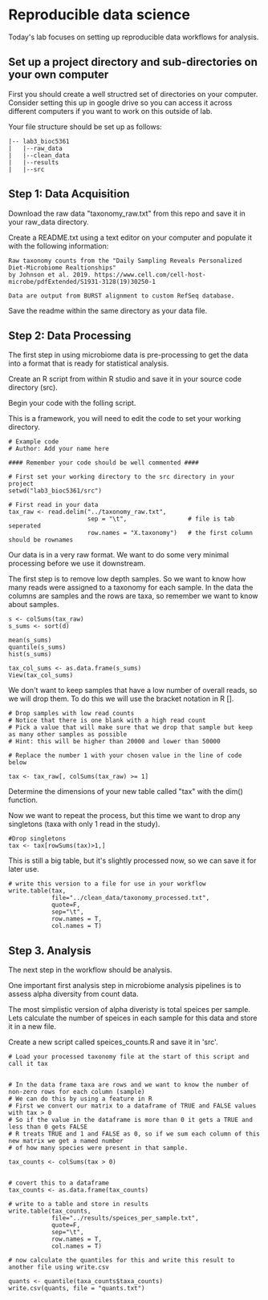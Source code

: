 # Reproducible data science

Today's lab focuses on setting up reproducible data workflows for analysis.

## Set up a project directory and sub-directories on your own computer

First you should create a well structred set of directories on your computer.
Consider setting this up in google drive so you can access it across different computers if you want to work on this outside of lab.

Your file structure should be set up as follows:
```
|-- lab3_bioc5361
|   |--raw_data
|   |--clean_data
|   |--results
|   |--src 
```

## Step 1: Data Acquisition 

Download the raw data "taxonomy_raw.txt" from this repo and save it in your raw_data directory.

Create a README.txt using a text editor on your computer and populate it with the following information:

```
Raw taxonomy counts from the "Daily Sampling Reveals Personalized Diet-Microbiome Realtionships" 
by Johnson et al. 2019. https://www.cell.com/cell-host-microbe/pdfExtended/S1931-3128(19)30250-1

Data are output from BURST alignment to custom RefSeq database.
```
Save the readme within the same directory as your data file.

## Step 2: Data Processing

The first step in using microbiome data is pre-processing to get the data into a format that is ready for statistical analysis.

Create an R script from within R studio and save it in your source code directory (src).

Begin your code with the folling script. 

This is a framework, you will need to edit the code to set your working directory.

```
# Example code
# Author: Add your name here

#### Remember your code should be well commented ####

# First set your working directory to the src directory in your project
setwd("lab3_bioc5361/src")

# First read in your data
tax_raw <- read.delim("../taxonomy_raw.txt", 
                      sep = "\t",                 # file is tab seperated
                      row.names = "X.taxonomy")   # the first column should be rownames

```

Our data is in a very raw format. We want to do some very minimal processing before we use it downstream.

The first step is to remove low depth samples. So we want to know how many reads were assigned to a taxonomy for each sample.
In the data the columns are samples and the rows are taxa, so remember we want to know about samples.

```
s <- colSums(tax_raw)
s_sums <- sort(d)

mean(s_sums)
quantile(s_sums)
hist(s_sums)

tax_col_sums <- as.data.frame(s_sums)
View(tax_col_sums)

```

We don't want to keep samples that have a low number of overall reads, so we will drop them.
To do this we will use the bracket notation in R [].

```
# Drop samples with low read counts
# Notice that there is one blank with a high read count 
# Pick a value that will make sure that we drop that sample but keep as many other samples as possible
# Hint: this will be higher than 20000 and lower than 50000

# Replace the number 1 with your chosen value in the line of code below

tax <- tax_raw[, colSums(tax_raw) >= 1] 

```

Determine the dimensions of your new table called "tax" with the dim() function.

Now we want to repeat the process, but this time we want to drop any singletons (taxa with only 1 read in the study).

```
#Drop singletons
tax <- tax[rowSums(tax)>1,]

```
This is still a big table, but it's slightly processed now, so we can save it for later use.
```
# write this version to a file for use in your workflow
write.table(tax, 
            file="../clean_data/taxonomy_processed.txt", 
            quote=F, 
            sep="\t", 
            row.names = T, 
            col.names = T)
```

## Step 3. Analysis

The next step in the workflow should be analysis.

One important first analysis step in microbiome analysis pipelines is to assess alpha diversity from count data.

The most simplistic version of alpha diveristy is total speices per sample. Lets calculate the number of speices in each sample for this data and store it in a new file.

Create a new script called speices_counts.R and save it in 'src'.

```
# Load your processed taxonomy file at the start of this script and call it tax


# In the data frame taxa are rows and we want to know the number of non-zero rows for each column (sample)
# We can do this by using a feature in R
# First we convert our matrix to a dataframe of TRUE and FALSE values with tax > 0
# So if the value in the dataframe is more than 0 it gets a TRUE and less than 0 gets FALSE
# R treats TRUE and 1 and FALSE as 0, so if we sum each column of this new matrix we get a named number
# of how many species were present in that sample.

tax_counts <- colSums(tax > 0)


# covert this to a dataframe
tax_counts <- as.data.frame(tax_counts)

# write to a table and store in results
write.table(tax_counts, 
            file="../results/speices_per_sample.txt", 
            quote=F, 
            sep="\t", 
            row.names = T, 
            col.names = T)

# now calculate the quantiles for this and write this result to another file using write.csv

quants <- quantile(taxa_counts$taxa_counts)
write.csv(quants, file = "quants.txt")

```









